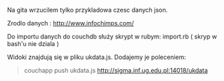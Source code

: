 Na gita wrzucilem tylko przykladowa czesc danych json. 

Zrodlo danych : http://www.infochimps.com/ 

Do importu danych do couchdb służy skrypt w rubym: import.rb ( skryp w bash'u nie dziala )

Widoki znajdują się w pliku ukdata.js. Dodajemy je poleceniem:

> couchapp push ukdata.js http://sigma.inf.ug.edu.pl:14018/ukdata


